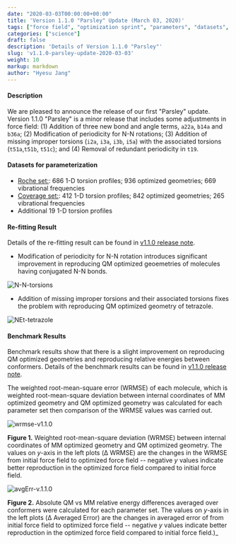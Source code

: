 ```yaml
---
date: "2020-03-03T00:00:00+00:00"
title: 'Version 1.1.0 "Parsley" Update (March 03, 2020)'
tags: ["force field", "optimization sprint", "parameters", "datasets", "fitting", "ForceBalance", "torsions", "valence"]
categories: ["science"]
draft: false
description: 'Details of Version 1.1.0 "Parsley"'
slug: 'v1.1.0-parsley-update-2020-03-03'
weight: 10
markup: markdown
author: "Hyesu Jang"
---
```



#### **Description**

We are pleased to announce the release of our first "Parsley" update. Version 1.1.0 "Parsley" is a minor release that includes some adjustments in force field: (1) Addition of three new bond and angle terms, `a22a`, `b14a` and `b36a`; (2) Modification of periodicity for N-N rotations; (3) Addition of missing improper torsions (`i2a`, `i3a`, `i3b`, `i5a`) with the associated torsions (`t51a`,`t51b`, `t51c`); and (4) Removal of redundant periodicity in `t19`.

#### **Datasets for parameterization**
 * [Roche set:](https://github.com/openforcefield/open-forcefield-data/tree/master/Torsion-Drives/Roche-Reference-Compounds): 686 1-D torsion profiles; 936 optimized geometries; 669 vibrational frequencies
 * [Coverage set:](https://github.com/openforcefield/qca-dataset-submission/tree/master/2019-06-25-smirnoff99Frost-coverage): 412 1-D torsion profiles; 842 optimized geometries; 265 vibrational frequencies
 * Additional 19 1-D torsion profiles


#### **Re-fitting Result**
Details of the re-fitting result can be found in [v1.1.0 release note](https://github.com/openforcefield/openforcefield-forcebalance/releases/tag/v1.1.0).

* Modification of periodicity for N-N rotation introduces significant improvement in reproducing QM optimized geoemetries of molecules having conjugated N-N bonds.

![N-N-torsions](N-N-torsions.png "N-N-torsions")

* Addition of missing improper torsions and their associated torsions fixes the problem with reproducing QM optimized geometry of tetrazole.

![NEt-tetrazole](NEt-tetrazole.png "NEt-tetrazole")


#### **Benchmark Results**

Benchmark results show that there is a slight improvement on reproducing QM optimized geometries and reproducing relative energies between conformers. Details of the benchmark results can be found in [v1.1.0 release note](https://github.com/openforcefield/openforcefield-forcebalance/releases/tag/v1.1.0).

The weighted root-mean-square error (WRMSE) of each molecule, which is weighted root-mean-square deviation  between internal coordinates of MM optimized geometry and QM optimized geometry was calculated for each parameter set then comparison of the WRMSE values was carried out.   

![wrmse-v1.1.0](wrmse-v1.1.0.png "wrmse-v1.1.0")

**Figure 1.** Weighted root-mean-square deviation (WRMSE) between internal coordinates of MM optimized geometry and QM optimized geometry. The values on _y_-axis in the left plots (Δ WRMSE) are the changes in the WRMSE from initial force field to optimized force field -- negative _y_ values indicate better reproduction in the optimized force field compared to initial force field.


![avgErr-v.1.1.0](avgErr-v1.1.0.png "avgErr-v.1.1.0")

**Figure 2.** Absolute QM vs MM relative energy differences averaged over conformers were calculated for each parameter set. The values on _y_-axis in the left plots (Δ Averaged Error) are the changes in averaged error of from initial force field to optimized force field -- negative _y_ values indicate better reproduction in the optimized force field compared to initial force field.)_
